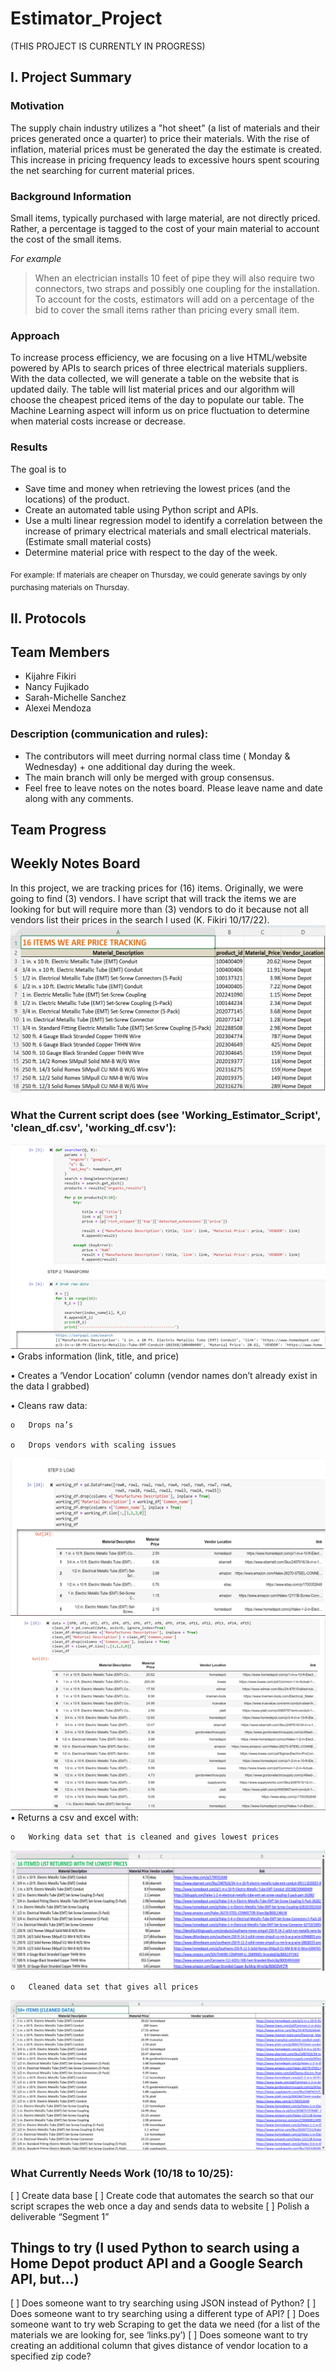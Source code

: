 # Estimator_Project
(THIS PROJECT IS CURRENTLY IN PROGRESS)

## I. Project Summary
### Motivation
The supply chain industry utilizes a "hot sheet" (a list of materials and their prices generated once a quarter) to price their materials. With the rise of inflation, material prices must be generated the day the estimate is created. This increase in pricing frequency leads to excessive hours spent scouring the net searching for current material prices.

### Background Information
Small items, typically purchased with large material, are not directly priced. Rather, a percentage is tagged to the cost of your main material to account the cost of the small items.

*For example*
> When an electrician installs 10 feet of pipe they will also require two connectors, two straps and possibly one coupling for the installation. To account for the costs, estimators will add on a percentage of the bid to cover the small items rather than pricing every small item.

### Approach
To increase process efficiency, we are focusing on a live HTML/website powered by APIs to search prices of three electrical materials suppliers. With the data collected, we will generate a table on the website that is updated daily. The table will list material prices and our algorithm will choose the cheapest priced items of the day to populate our table. The Machine Learning aspect will inform us on price fluctuation to determine when material costs increase or decrease. 

### Results
The goal is to
-   Save time and money when retrieving the lowest prices (and the locations) of the product.
-   Create an automated table using Python script and APIs.
-   Use a multi linear regression model to identify a correlation between the increase of primary electrical materials and small electrical materials. (Estimate small material costs)
-   Determine material price with respect to the day of the week. 

<sub> For example: If materials are cheaper on Thursday, we could generate savings by only purchasing materials on Thursday. </sub>


## II. Protocols
## Team Members
-   Kijahre Fikiri
-   Nancy Fujikado
-   Sarah-Michelle Sanchez
-   Alexei Mendoza


### Description (communication and rules):
-	The contributors will meet durring normal class time ( Monday & Wednesday) + one additional day during the week.
-	The main branch will only be merged with group consensus.
- 	Feel free to leave notes on the notes board. Please leave name and date along with any comments.


## Team Progress
## Weekly Notes Board
In this project, we are tracking prices for (16) items. Originally, we were going to find (3) vendors. I have script that will track the items we are looking for but will require more than (3) vendors to do it because not all vendors list their prices in the search I used (K. Fikiri 10/17/22).
![Alt text](https://github.com/thegreatkeej/Estimator_Project/blob/main/images/Picture1.png)

### What the Current script does (see 'Working_Estimator_Script', 'clean_df.csv', 'working_df.csv'):

![Alt text](https://github.com/thegreatkeej/Estimator_Project/blob/main/images/Picture2.png)
•	Grabs information (link, title, and price)

•	Creates a ‘Vendor Location’ column (vendor names don’t already exist in the data I grabbed)

•	Cleans raw data:

  	o	Drops na’s

  	o	Drops vendors with scaling issues

![Alt text](https://github.com/thegreatkeej/Estimator_Project/blob/main/images/Picture3.png)
![Alt text](https://github.com/thegreatkeej/Estimator_Project/blob/main/images/Picture4.png)
•	Returns a csv and excel with:	

	o	Working data set that is cleaned and gives lowest prices

![Alt text](https://github.com/thegreatkeej/Estimator_Project/blob/main/images/Picture5.png)

	o	Cleaned data set that gives all prices
![Alt text](https://github.com/thegreatkeej/Estimator_Project/blob/main/images/Picture6.png)

### What Currently Needs Work (10/18 to 10/25):

[ ] Create data base 
[ ] Create code that automates the search so that our script scrapes the web once a day and sends data to website
[ ] Polish a deliverable “Segment 1”

## Things to try (I used Python to search using a Home Depot product API and a Google Search API, but...)

[ ] Does someone want to try searching using JSON instead of Python?
[ ] Does someone want to try searching using a different type of API?
[ ] Does someone want to try web Scraping to get the data we need (for a list of the materials we are looking for, see ‘links.py’)
[ ] Does someone want to try creating an additional column that gives distance of vendor location to a specified zip code?




